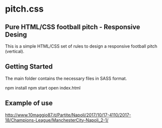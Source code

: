 # pitch.css

## Pure HTML/CSS football pitch - Responsive Desing

This is a simple HTML/CSS set of rules to design a responsive football pitch (vertical).

## Getting Started

The main folder contains the necessary files in SASS format.

npm install
npm start
open index.html

## Example of use
http://www.10maggio87.it/Partite/Napoli/2017/10/17-4110/2017-18/Champions-League/ManchesterCity-Napoli_2-1/